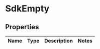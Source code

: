 
# SdkEmpty

## Properties
Name | Type | Description | Notes
------------ | ------------- | ------------- | -------------



